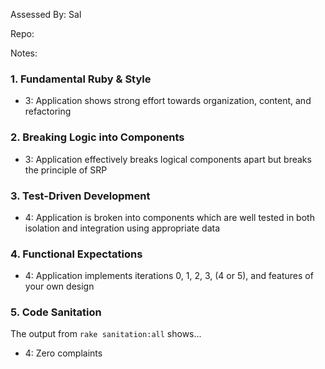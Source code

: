 Assessed By: Sal

Repo:

Notes:


### 1. Fundamental Ruby & Style

*   3:  Application shows strong effort towards organization, content, and refactoring

### 2. Breaking Logic into Components

*   3: Application effectively breaks logical components apart but breaks the principle of SRP

### 3. Test-Driven Development

*   4: Application is broken into components which are well tested in both isolation and integration using appropriate data

### 4. Functional Expectations

*   4: Application implements iterations 0, 1, 2, 3, (4 or 5), and features of your own design

### 5. Code Sanitation

The output from `rake sanitation:all` shows...

*   4: Zero complaints
